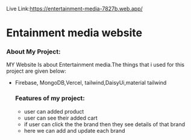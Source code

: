 Live Link:https://entertainment-media-7827b.web.app/

# Entainment media website
### About My Project:
MY Website Is about Entertainment media.The things that i used for this project are given below:
- Firebase, MongoDB,Vercel, tailwind,DaisyUi,material tailwind
  ### Features of my project:
  - user can added product
  - user can see their added cart
  - if user can click the the brand then they see details of that brand
  - here we can add and update each brand
    
  


